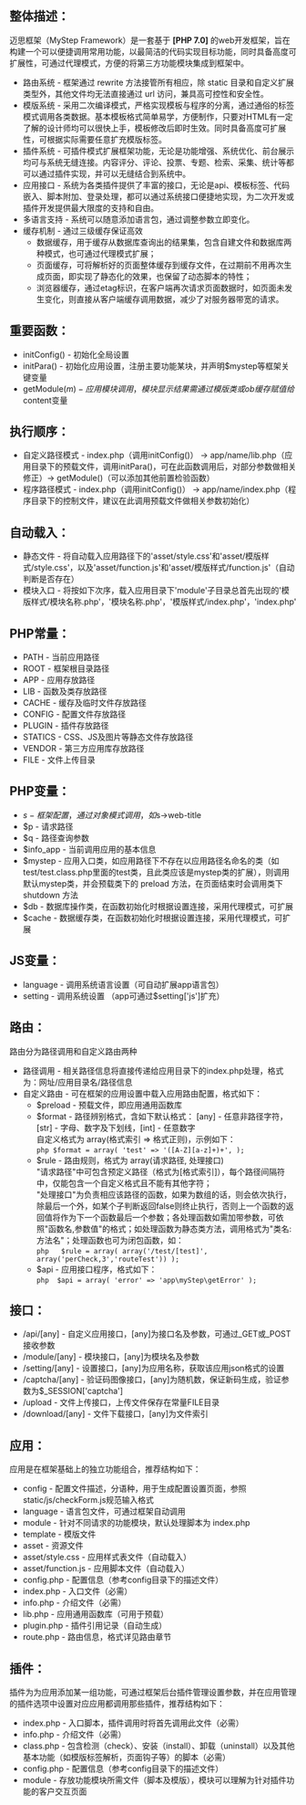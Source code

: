 整体描述：
--------
迈思框架（MyStep Framework）是一套基于 <b>[PHP 7.0]</b> 的web开发框架，旨在构建一个可以便捷调用常用功能，以最简洁的代码实现目标功能，同时具备高度可扩展性，可通过代理模式，方便的将第三方功能模块集成到框架中。  
- 路由系统 - 框架通过 rewrite 方法接管所有相应，除 static 目录和自定义扩展类型外，其他文件均无法直接通过 url 访问，兼具高可控性和安全性。  
- 模版系统 - 采用二次编译模式，严格实现模板与程序的分离，通过通俗的标签模式调用各类数据。基本模板格式简单易学，方便制作，只要对HTML有一定了解的设计师均可以很快上手，模板修改后即时生效。同时具备高度可扩展性，可根据实际需要任意扩充模版标签。  
- 插件系统 - 可插件模式扩展框架功能，无论是功能增强、系统优化、前台展示均可与系统无缝连接。内容评分、评论、投票、专题、检索、采集、统计等都可以通过插件实现，并可以无缝结合到系统中。  
- 应用接口 - 系统为各类插件提供了丰富的接口，无论是api、模板标签、代码嵌入、脚本附加、登录处理，都可以通过系统接口便捷地实现，为二次开发或插件开发提供最大限度的支持和自由。  
- 多语言支持 - 系统可以随意添加语言包，通过调整参数立即变化。  
- 缓存机制 - 通过三级缓存保证高效  
   - 数据缓存，用于缓存从数据库查询出的结果集，包含自建文件和数据库两种模式，也可通过代理模式扩展；  
   - 页面缓存，可将解析好的页面整体缓存到缓存文件，在过期前不用再次生成页面，即实现了静态化的效果，也保留了动态脚本的特性；  
   - 浏览器缓存，通过etag标识，在客户端再次请求页面数据时，如页面未发生变化，则直接从客户端缓存调用数据，减少了对服务器带宽的请求。  

重要函数：
--------
- initConfig() - 初始化全局设置  
- initPara() - 初始化应用设置，注册主要功能某块，并声明$mystep等框架关键变量  
- getModule($m) - 应用模块调用，模块显示结果需通过模版类或ob缓存赋值给$content变量  

执行顺序：
--------
- 自定义路径模式 - index.php（调用initConfig()） -> app/name/lib.php（应用目录下的预载文件，调用initPara()，可在此函数调用后，对部分参数做相关修正）-> getModule()（可以添加其他前置检验函数）  
- 程序路径模式 - index.php（调用initConfig()） -> app/name/index.php（程序目录下的控制文件，建议在此调用预载文件做相关参数初始化）  

自动载入：
--------
- 静态文件 - 将自动载入应用路径下的'asset/style.css'和'asset/模版样式/style.css'，以及'asset/function.js'和'asset/模版样式/function.js'（自动判断是否存在）  
- 模块入口 - 将按如下次序，载入应用目录下'module'子目录总首先出现的'模版样式/模块名称.php'，'模块名称.php'，'模版样式/index.php'，'index.php'  

PHP常量：
--------
- PATH - 当前应用路径  
- ROOT - 框架根目录路径  
- APP - 应用存放路径  
- LIB - 函数及类存放路径  
- CACHE - 缓存及临时文件存放路径  
- CONFIG - 配置文件存放路径  
- PLUGIN - 插件存放路径  
- STATICS - CSS、JS及图片等静态文件存放路径  
- VENDOR - 第三方应用库存放路径  
- FILE - 文件上传目录  

PHP变量：
--------
- $s - 框架配置，通过对象模式调用，如$s->web-title  
- $p - 请求路径  
- $q - 路径查询参数  
- $info_app - 当前调用应用的基本信息  
- $mystep - 应用入口类，如应用路径下不存在以应用路径名命名的类（如test/test.class.php里面的test类，且此类应该是mystep类的扩展），则调用默认mystep类，并会预载类下的 preload 方法，在页面结束时会调用类下 shutdown 方法  
- $db - 数据库操作类，在函数初始化时根据设置连接，采用代理模式，可扩展  
- $cache - 数据缓存类，在函数初始化时根据设置连接，采用代理模式，可扩展  

JS变量：
--------
- language - 调用系统语言设置（可自动扩展app语言包）  
- setting - 调用系统设置 （app可通过$setting['js']扩充）  

路由：
--------
路由分为路径调用和自定义路由两种  
- 路径调用 - 相关路径信息将直接传递给应用目录下的index.php处理，格式为：网址/应用目录名/路径信息  
- 自定义路由 - 可在框架的应用设置中载入应用路由配置，格式如下：  
   - $preload - 预载文件，即应用通用函数库  
   - $format - 路径辨别格式，含如下默认格式：
               [any] - 任意非路径字符， [str] - 字母、数字及下划线，[int] - 任意数字  
               自定义格式为 array(格式索引 => 格式正则)，示例如下：  
               ```php
                $format = array(
                    'test' => '([A-Z][a-z]+)+',
                );
                ```
   - $rule - 路由规则，格式为 array(请求路径, 处理接口)  
             "请求路径"中可包含预定义路径（格式为[格式索引]），每个路径间隔符中，仅能包含一个自定义格式且不能有其他字符；  
             "处理接口"为负责相应该路径的函数，如果为数组的话，则会依次执行，除最后一个外，如某个子判断返回false则终止执行，否则上一个函数的返回值将作为下一个函数最后一个参数；各处理函数如需加带参数，可依照"函数名,参数值"的格式；如处理函数为静态类方法，调用格式为"类名:方法名"；处理函数也可为闭包函数，如：  
             ```php  
             $rule = array(
                array('/test/[test]', array('perCheck,3','routeTest'))
             );
             ```
   - $api - 应用接口程序，格式如下：   
            ```php 
            $api = array(
                'error' => 'app\myStep\getError'
            );
            ```

接口：
--------
- /api/[any] - 自定义应用接口，[any]为接口名及参数，可通过_GET或_POST接收参数  
- /module/[any] - 模块接口，[any]为模块名及参数  
- /setting/[any] - 设置接口，[any]为应用名称，获取该应用json格式的设置  
- /captcha/[any] - 验证码图像接口，[any]为随机数，保证新码生成，验证参数为$_SESSION['captcha']  
- /upload - 文件上传接口，上传文件保存在常量FILE目录  
- /download/[any] - 文件下载接口，[any]为文件索引  

应用：
--------
应用是在框架基础上的独立功能组合，推荐结构如下：
- config - 配置文件描述，分语种，用于生成配置设置页面，参照static/js/checkForm.js规范输入格式  
- language - 语言包文件，可通过框架自动调用  
- module - 针对不同请求的功能模块，默认处理脚本为 index.php  
- template - 模版文件  
- asset - 资源文件  
- asset/style.css - 应用样式表文件（自动载入）  
- asset/function.js - 应用脚本文件（自动载入）  
- config.php - 配置信息（参考config目录下的描述文件）  
- index.php - 入口文件（必需）  
- info.php - 介绍文件（必需）  
- lib.php - 应用通用函数库（可用于预载）  
- plugin.php - 插件引用记录（自动生成）  
- route.php - 路由信息，格式详见路由章节  

插件：
-------- 
插件为为应用添加某一组功能，可通过框架后台插件管理设置参数，并在应用管理的插件选项中设置对应应用都调用那些插件，推荐结构如下：
- index.php - 入口脚本，插件调用时将首先调用此文件（必需）  
- info.php - 介绍文件（必需）  
- class.php - 包含检测（check）、安装（install）、卸载（uninstall）以及其他基本功能（如模版标签解析，页面钩子等）的脚本（必需）  
- config.php - 配置信息（参考config目录下的描述文件）  
- module - 存放功能模块所需文件（脚本及模版），模块可以理解为针对插件功能的客户交互页面  
